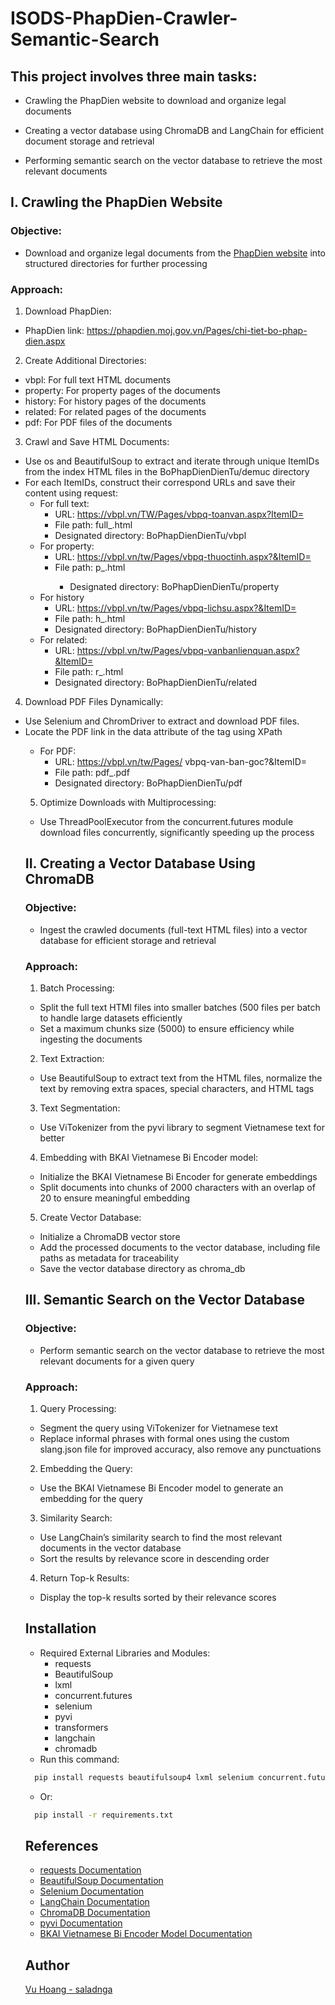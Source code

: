 # ISODS-PhapDien-Crawler-Semantic-Search

## This project involves three main tasks:

- Crawling the PhapDien website to download and organize legal documents

- Creating a vector database using ChromaDB and LangChain for efficient document storage and retrieval

- Performing semantic search on the vector database to retrieve the most relevant documents

## I. Crawling the PhapDien Website

### Objective:

- Download and organize legal documents from the [PhapDien website](phapdien.moj.gov.vn) into structured directories for further processing

### Approach:

1. Download PhapDien:

- PhapDien link: https://phapdien.moj.gov.vn/Pages/chi-tiet-bo-phap-dien.aspx

2. Create Additional Directories:

- vbpl: For full text HTML documents
- property: For property pages of the documents
- history: For history pages of the documents
- related: For related pages of the documents
- pdf: For PDF files of the documents

3. Crawl and Save HTML Documents:

- Use os and BeautifulSoup to extract and iterate through unique ItemIDs from the index HTML files in the BoPhapDienDienTu/demuc directory
- For each ItemIDs, construct their correspond URLs and save their content using request:
  - For full text:
    - URL: https://vbpl.vn/TW/Pages/vbpq-toanvan.aspx?ItemID=<ItemID>
    - File path: full\_<ItemID>.html
    - Designated directory: BoPhapDienDienTu/vbpl
  * For property:
    - URL: https://vbpl.vn/tw/Pages/vbpq-thuoctinh.aspx?&ItemID=<ItemID>
    - File path: p\_<ItemID>.html
      - Designated directory: BoPhapDienDienTu/property
  * For history
    - URL: https://vbpl.vn/tw/Pages/vbpq-lichsu.aspx?&ItemID=<ItemID>
    - File path: h\_<ItemID>.html
    - Designated directory: BoPhapDienDienTu/history
  * For related:
    - URL: https://vbpl.vn/tw/Pages/vbpq-vanbanlienquan.aspx?&ItemID=<ItemID>
    - File path: r\_<ItemID>.html
    - Designated directory: BoPhapDienDienTu/related

4. Download PDF Files Dynamically:

- Use Selenium and ChromDriver to extract and download PDF files.
- Locate the PDF link in the data attribute of the <object> tag using XPath
  - For PDF:
    - URL: https://vbpl.vn/tw/Pages/ vbpq-van-ban-goc?&ItemID=<ItemID>
    - File path: pdf\_<ItemID>.pdf
    - Designated directory: BoPhapDienDienTu/pdf


5. Optimize Downloads with Multiprocessing:

- Use ThreadPoolExecutor from the concurrent.futures module download files concurrently, significantly speeding up the process

## II. Creating a Vector Database Using ChromaDB

### Objective:

- Ingest the crawled documents (full-text HTML files) into a vector database for efficient storage and retrieval

### Approach:

1. Batch Processing:

- Split the full text HTMl files into smaller batches (500 files per batch to handle large datasets efficiently
- Set a maximum chunks size (5000) to ensure efficiency while ingesting the documents

2. Text Extraction:

- Use BeautifulSoup to extract text from the HTML files, normalize the text by removing extra spaces, special characters, and HTML tags

3. Text Segmentation:

- Use ViTokenizer from the pyvi library to segment Vietnamese text for better

4. Embedding with BKAI Vietnamese Bi Encoder model:

- Initialize the BKAI Vietnamese Bi Encoder for generate embeddings
- Split documents into chunks of 2000 characters with an overlap of 20 to ensure meaningful embedding

5. Create Vector Database:

- Initialize a ChromaDB vector store
- Add the processed documents to the vector database, including file paths as metadata for traceability
- Save the vector database directory as chroma_db

## III. Semantic Search on the Vector Database

### Objective:

- Perform semantic search on the vector database to retrieve the most relevant documents for a given query

### Approach:

1. Query Processing:

- Segment the query using ViTokenizer for Vietnamese text
- Replace informal phrases with formal ones using the custom slang.json file for improved accuracy, also remove any punctuations

2. Embedding the Query:

- Use the BKAI Vietnamese Bi Encoder model to generate an embedding for the query

3. Similarity Search:

- Use LangChain’s similarity search to find the most relevant documents in the vector database
- Sort the results by relevance score in descending order

4. Return Top-k Results:

- Display the top-k results sorted by their relevance scores

## Installation

- Required External Libraries and Modules:
  - requests
  - BeautifulSoup
  - lxml
  - concurrent.futures
  - selenium
  - pyvi
  - transformers
  - langchain
  - chromadb
- Run this command:

```bash
  pip install requests beautifulsoup4 lxml selenium concurrent.futures pyvi transformers langchain chromadb
```

- Or:

```bash
  pip install -r requirements.txt
```

## References

- [requests Documentation](https://requests.readthedocs.io/en/latest/)
- [BeautifulSoup Documentation](https://www.crummy.com/software/BeautifulSoup/bs4/doc/)
- [Selenium Documentation](https://www.selenium.dev/documentation/)
- [LangChain Documentation](https://python.langchain.com/docs/introduction/)
- [ChromaDB Documentation](https://docs.trychroma.com/integrations/frameworks/langchain)
- [pyvi Documentation](https://github.com/trungtv/pyvi)
- [BKAI Vietnamese Bi Encoder Model Documentation](https://huggingface.co/bkai-foundation-models/vietnamese-bi-encoder)

## Author

[Vu Hoang - saladnga](https://github.com/saladnga)
